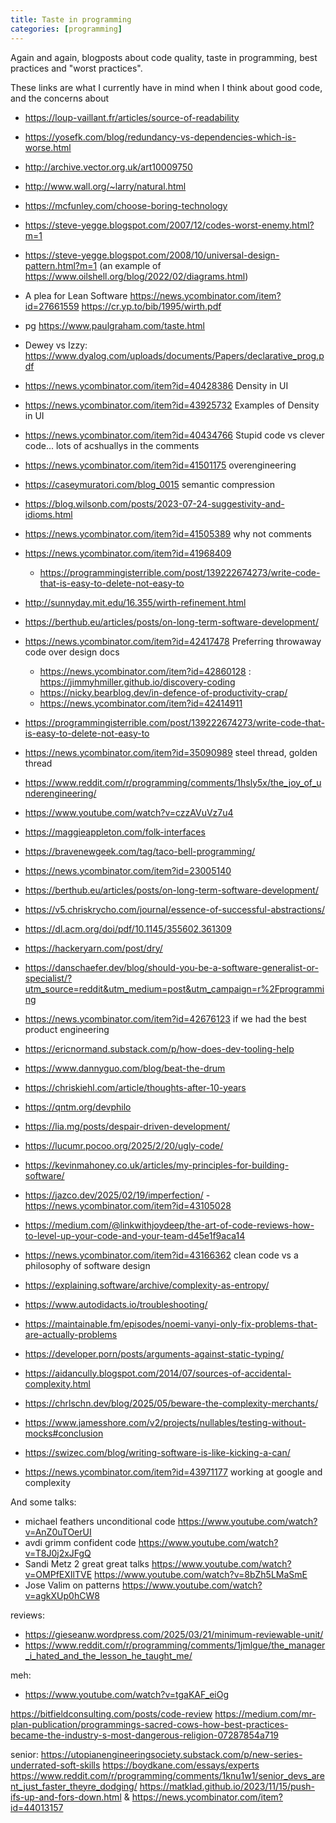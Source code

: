 ```yaml
---
title: Taste in programming
categories: [programming]
---
```


Again and again, blogposts about code quality, taste in programming,
best practices and "worst practices".

These links are what I currently have in mind when I think about good code, and the concerns about

- https://loup-vaillant.fr/articles/source-of-readability
- https://yosefk.com/blog/redundancy-vs-dependencies-which-is-worse.html
- http://archive.vector.org.uk/art10009750
- http://www.wall.org/~larry/natural.html
- https://mcfunley.com/choose-boring-technology
- https://steve-yegge.blogspot.com/2007/12/codes-worst-enemy.html?m=1
- https://steve-yegge.blogspot.com/2008/10/universal-design-pattern.html?m=1 (an example of https://www.oilshell.org/blog/2022/02/diagrams.html)
- A plea for Lean Software https://news.ycombinator.com/item?id=27661559 https://cr.yp.to/bib/1995/wirth.pdf
- pg https://www.paulgraham.com/taste.html
- Dewey vs Izzy: https://www.dyalog.com/uploads/documents/Papers/declarative_prog.pdf
- https://news.ycombinator.com/item?id=40428386 Density in UI
- https://news.ycombinator.com/item?id=43925732 Examples of Density in UI
- https://news.ycombinator.com/item?id=40434766 Stupid code vs clever code... lots of acshuallys in the comments
- https://news.ycombinator.com/item?id=41501175 overengineering
- https://caseymuratori.com/blog_0015 semantic compression
- https://blog.wilsonb.com/posts/2023-07-24-suggestivity-and-idioms.html
- https://news.ycombinator.com/item?id=41505389 why not comments
- https://news.ycombinator.com/item?id=41968409
    - https://programmingisterrible.com/post/139222674273/write-code-that-is-easy-to-delete-not-easy-to
- http://sunnyday.mit.edu/16.355/wirth-refinement.html
- https://berthub.eu/articles/posts/on-long-term-software-development/
- https://news.ycombinator.com/item?id=42417478  Preferring throwaway code over design docs
  - https://news.ycombinator.com/item?id=42860128 : https://jimmyhmiller.github.io/discovery-coding
  - https://nicky.bearblog.dev/in-defence-of-productivity-crap/
  - https://news.ycombinator.com/item?id=42414911
- https://programmingisterrible.com/post/139222674273/write-code-that-is-easy-to-delete-not-easy-to
- https://news.ycombinator.com/item?id=35090989 steel thread, golden thread
- https://www.reddit.com/r/programming/comments/1hsly5x/the_joy_of_underengineering/
- https://www.youtube.com/watch?v=czzAVuVz7u4
- https://maggieappleton.com/folk-interfaces
- https://bravenewgeek.com/tag/taco-bell-programming/
- https://news.ycombinator.com/item?id=23005140
- https://berthub.eu/articles/posts/on-long-term-software-development/
- https://v5.chriskrycho.com/journal/essence-of-successful-abstractions/
- https://dl.acm.org/doi/pdf/10.1145/355602.361309
- https://hackeryarn.com/post/dry/
- https://danschaefer.dev/blog/should-you-be-a-software-generalist-or-specialist/?utm_source=reddit&utm_medium=post&utm_campaign=r%2Fprogramming
- https://news.ycombinator.com/item?id=42676123 if we had the best product engineering
- https://ericnormand.substack.com/p/how-does-dev-tooling-help
- https://www.dannyguo.com/blog/beat-the-drum
- https://chriskiehl.com/article/thoughts-after-10-years
- https://qntm.org/devphilo
- https://lia.mg/posts/despair-driven-development/
- https://lucumr.pocoo.org/2025/2/20/ugly-code/
- https://kevinmahoney.co.uk/articles/my-principles-for-building-software/
- https://jazco.dev/2025/02/19/imperfection/ - https://news.ycombinator.com/item?id=43105028
- https://medium.com/@linkwithjoydeep/the-art-of-code-reviews-how-to-level-up-your-code-and-your-team-d45e1f9aca14
- https://news.ycombinator.com/item?id=43166362 clean code vs a philosophy of software design
- https://explaining.software/archive/complexity-as-entropy/
- https://www.autodidacts.io/troubleshooting/

- https://maintainable.fm/episodes/noemi-vanyi-only-fix-problems-that-are-actually-problems
- https://developer.porn/posts/arguments-against-static-typing/
- https://aidancully.blogspot.com/2014/07/sources-of-accidental-complexity.html
- https://chrlschn.dev/blog/2025/05/beware-the-complexity-merchants/
- https://www.jamesshore.com/v2/projects/nullables/testing-without-mocks#conclusion
- https://swizec.com/blog/writing-software-is-like-kicking-a-can/
- https://news.ycombinator.com/item?id=43971177 working at google and complexity


And some talks:
- michael feathers unconditional code https://www.youtube.com/watch?v=AnZ0uTOerUI
- avdi grimm confident code https://www.youtube.com/watch?v=T8J0j2xJFgQ
- Sandi Metz 2 great great talks https://www.youtube.com/watch?v=OMPfEXIlTVE https://www.youtube.com/watch?v=8bZh5LMaSmE
- Jose Valim on patterns https://www.youtube.com/watch?v=agkXUp0hCW8

reviews:
- https://gieseanw.wordpress.com/2025/03/21/minimum-reviewable-unit/
- https://www.reddit.com/r/programming/comments/1jmlgue/the_manager_i_hated_and_the_lesson_he_taught_me/


meh:
- https://www.youtube.com/watch?v=tgaKAF_eiOg

https://bitfieldconsulting.com/posts/code-review
https://medium.com/mr-plan-publication/programmings-sacred-cows-how-best-practices-became-the-industry-s-most-dangerous-religion-07287854a719




senior:
https://utopianengineeringsociety.substack.com/p/new-series-underrated-soft-skills
https://boydkane.com/essays/experts https://www.reddit.com/r/programming/comments/1knu1w1/senior_devs_arent_just_faster_theyre_dodging/
https://matklad.github.io/2023/11/15/push-ifs-up-and-fors-down.html & https://news.ycombinator.com/item?id=44013157
